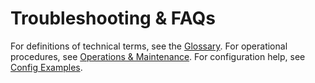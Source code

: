 # Troubleshooting & FAQs

For definitions of technical terms, see the [Glossary](appendices/glossary.md). For operational procedures, see [Operations & Maintenance](operations.md). For configuration help, see [Config Examples](appendices/config-examples.md).

